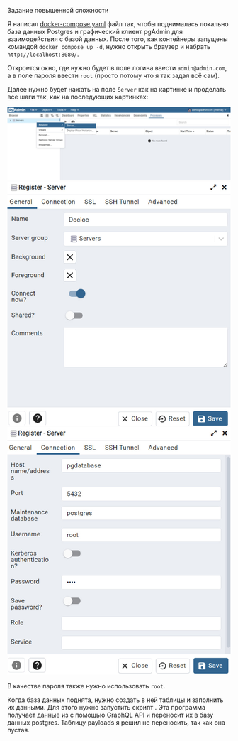 Задание повышенной сложности

Я написал [docker-compose.yaml](docker-compose.yaml) файл так, чтобы поднималась локально база данных Postgres и графический клиент pgAdmin для взаимодействия с базой данных.
После того, как контейнеры запущены командой ```docker compose up -d```, нужно открыть браузер и набрать ```http://localhost:8080/```.

Откроется окно, где нужно будет в поле логина ввести ```admin@admin.com```, а в поле пароля ввести ```root``` (просто потому что я так задал всё сам).

Далее нужно будет нажать на поле ```Server``` как на картинке и проделать все шаги так, как на последующих картинках:

![](img1.jpg)
![](img2.jpg)
![](img3.jpg)

В качестве пароля также нужно использовать ```root```.

Когда база данных поднята, нужно создать в ней таблицы и заполнить их данными. Для этого нужно запустить скрипт [](ingest_spacex_data.py). Эта программа получает данные из [](https://studio.apollographql.com/public/SpaceX-pxxbxen/home?variant=current) с помощью GraphQL API и переносит их в базу данных postgres. Таблицу payloads я решил не переносить, так как она пустая. 

